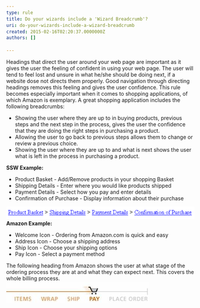 ```yaml
---
type: rule
title: Do your wizards include a 'Wizard Breadcrumb'?
uri: do-your-wizards-include-a-wizard-breadcrumb
created: 2015-02-16T02:20:37.0000000Z
authors: []

---
```


Headings that direct the user around your web page are       important as it gives the user the feeling of confident in       using your web page. The user will tend to feel lost and       unsure in what he/she should be doing next, if a website       dose not directs them properly. Good navigation through       directing headings removes this feeling and gives the user       confidence. This rule becomes especially important when it comes to shopping applications, of which Amazon is exemplary. A great shopping application includes the following breadcrumbs:

- Showing the user where they are up to in buying products, previous steps and the next step in the process, gives the user the confidence that they are doing the right steps in purchasing a product.
- Allowing the user to go back to previous steps allows them to change or review a previous choice.
- Showing the user where they are up to and what is next shows the user what is left in the process in purchasing a product.



 
**SSW Example:**

- Product Basket - Add/Remove products in your shopping Basket
- Shipping Details - Enter where you would like products shipped
- Payment Details - Select how you pay and enter details
- Confirmation of Purchase - Display information about their purchase

![ Simple Header that tells the user where they have come from](../../assets/ExamleHeadingforShoppingBasket.gif)
**Amazon Example:**

- Welcome Icon - Ordering from Amazon.com is quick and easy
- Address Icon - Choose a shipping address
- Ship Icon - Choose your shipping options
- Pay Icon - Select a payment method


The following heading from Amazon shows the user at what stage of the ordering process they are at and what they can expect next. This covers the whole billing process.
![ This is how headings should look![Virgin Flight Booking](../../assets/virgin-flight-navigation.png)](../../assets/amazonshopping.jpg)
